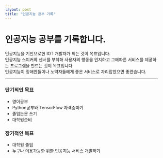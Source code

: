 ```yaml
---
layout: post
title: "인공지능 공부 기록"
---
```


# 인공지능 공부를 기록합니다.
인공지능을 기반으로한 IOT 개발자가 되는 것이 목표입니다.<br>
인공지능 스피커의 센서를 부착해 사용자의 행동을 인지하고 그에따른 서비스를 제공하는 프로그램을 만드는 것이 목표입니다<br>
인공지능이 장애인들이나 노약자들에게 좋은 서비스로 자리잡았으면 좋겠습니다.<br>

***
### 단기적인 목표
  - 영어공부
  - Python공부와 TensorFlow 자격증따기
  - 졸업논문 쓰기
  - 대학원준비
### 장기적인 목표
  - 대학원 졸업
  - 누구나 이용가능한 위한 인공지능 서비스 개발하기
